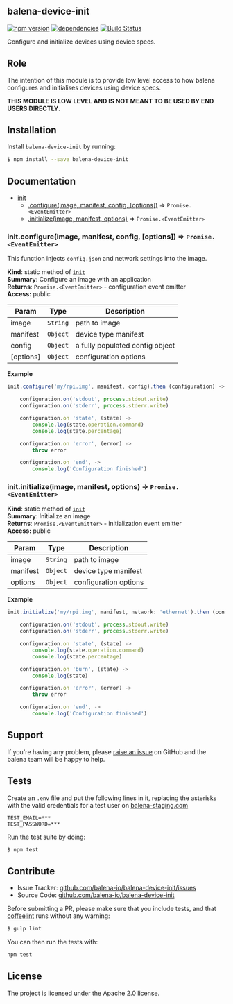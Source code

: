 balena-device-init
-----------------

[![npm version](https://badge.fury.io/js/balena-device-init.svg)](http://badge.fury.io/js/balena-device-init)
[![dependencies](https://david-dm.org/balena-io/balena-device-init.png)](https://david-dm.org/balena-io/balena-device-init.png)
[![Build Status](https://travis-ci.org/balena-io/balena-device-init.svg?branch=master)](https://travis-ci.org/balena-io/balena-device-init)

Configure and initialize devices using device specs.

Role
----

The intention of this module is to provide low level access to how balena configures and initialises devices using device specs.

**THIS MODULE IS LOW LEVEL AND IS NOT MEANT TO BE USED BY END USERS DIRECTLY**.

Installation
------------

Install `balena-device-init` by running:

```sh
$ npm install --save balena-device-init
```

Documentation
-------------


* [init](#module_init)
    * [.configure(image, manifest, config, [options])](#module_init.configure) ⇒ <code>Promise.&lt;EventEmitter&gt;</code>
    * [.initialize(image, manifest, options)](#module_init.initialize) ⇒ <code>Promise.&lt;EventEmitter&gt;</code>

<a name="module_init.configure"></a>

### init.configure(image, manifest, config, [options]) ⇒ <code>Promise.&lt;EventEmitter&gt;</code>
This function injects `config.json` and network settings into the image.

**Kind**: static method of <code>[init](#module_init)</code>  
**Summary**: Configure an image with an application  
**Returns**: <code>Promise.&lt;EventEmitter&gt;</code> - configuration event emitter  
**Access:** public  

| Param | Type | Description |
| --- | --- | --- |
| image | <code>String</code> | path to image |
| manifest | <code>Object</code> | device type manifest |
| config | <code>Object</code> | a fully populated config object |
| [options] | <code>Object</code> | configuration options |

**Example**  
```js
init.configure('my/rpi.img', manifest, config).then (configuration) ->

	configuration.on('stdout', process.stdout.write)
	configuration.on('stderr', process.stderr.write)

	configuration.on 'state', (state) ->
		console.log(state.operation.command)
		console.log(state.percentage)

	configuration.on 'error', (error) ->
		throw error

	configuration.on 'end', ->
		console.log('Configuration finished')
```
<a name="module_init.initialize"></a>

### init.initialize(image, manifest, options) ⇒ <code>Promise.&lt;EventEmitter&gt;</code>
**Kind**: static method of <code>[init](#module_init)</code>  
**Summary**: Initialize an image  
**Returns**: <code>Promise.&lt;EventEmitter&gt;</code> - initialization event emitter  
**Access:** public  

| Param | Type | Description |
| --- | --- | --- |
| image | <code>String</code> | path to image |
| manifest | <code>Object</code> | device type manifest |
| options | <code>Object</code> | configuration options |

**Example**  
```js
init.initialize('my/rpi.img', manifest, network: 'ethernet').then (configuration) ->

	configuration.on('stdout', process.stdout.write)
	configuration.on('stderr', process.stderr.write)

	configuration.on 'state', (state) ->
		console.log(state.operation.command)
		console.log(state.percentage)

	configuration.on 'burn', (state) ->
		console.log(state)

	configuration.on 'error', (error) ->
		throw error

	configuration.on 'end', ->
		console.log('Configuration finished')
```

Support
-------

If you're having any problem, please [raise an issue](https://github.com/balena-io/balena-device-init/issues/new) on GitHub and the balena team will be happy to help.

Tests
-----

Create an `.env` file and put the following lines in it, replacing the asterisks
with the valid credentials for a test user on [balena-staging.com](https://balena-staging.com)

```
TEST_EMAIL=***
TEST_PASSWORD=***
```

Run the test suite by doing:

```sh
$ npm test
```

Contribute
----------

- Issue Tracker: [github.com/balena-io/balena-device-init/issues](https://github.com/balena-io/balena-device-init/issues)
- Source Code: [github.com/balena-io/balena-device-init](https://github.com/balena-io/balena-device-init)

Before submitting a PR, please make sure that you include tests, and that [coffeelint](http://www.coffeelint.org/) runs without any warning:

```sh
$ gulp lint
```

You can then run the tests with:

```sh
npm test
```

License
-------

The project is licensed under the Apache 2.0 license.
